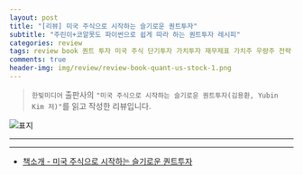 ```yaml
---  
layout: post  
title: "[리뷰] 미국 주식으로 시작하는 슬기로운 퀀트투자"  
subtitle: "주린이+코알못도 파이썬으로 쉽게 따라 하는 퀀트투자 레시피"  
categories: review 
tags: review book 퀀트 투자 미국 주식 단기투자 가치투자 재무제표 가치주 우량주 전략 Python 퀀트머신   
comments: true  
header-img: img/review/review-book-quant-us-stock-1.png
---  
```

  
> `한빛미디어` 출판사의 `"미국 주식으로 시작하는 슬기로운 퀀트투자(김용환, Yubin Kim 저)"`를 읽고 작성한 리뷰입니다.  

![표지](https://theorydb.github.io/assets/img/review/review-book-quant-us-stock-1.png)  

---

---

* [책소개 - 미국 주식으로 시작하는 슬기로운 퀀트투자](http://www.yes24.com/Product/Goods/103915601)



